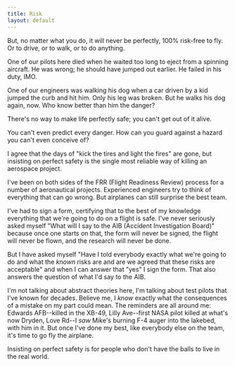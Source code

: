 ```yaml
---
title: Risk
layout: default
---
```


But, no matter what you do, it will never be perfectly, 100% risk-free
to fly.  Or to drive, or to walk, or to do anything.

One of our pilots here died when he waited too long to eject from a
spinning aircraft.  He was wrong; he should have jumped out earlier.
He failed in his duty, IMO.

One of our engineers was walking his dog when a car driven by a kid
jumped the curb and hit him.  Only his leg was broken.  But he walks
his dog again, now.  Who know better than him the danger?

There's no way to make life perfectly safe; you can't get out of it alive.

You can't even predict every danger.  How can you guard against a hazard
you can't even conceive of?

I agree that the days of "kick the tires and light the fires" are gone,
but insisting on perfect safety is the single most reliable way of 
killing an aerospace project.

I've been on both sides of the FRR (Flight Readiness Review) process
for a number of aeronautical projects.  Experienced engineers try to
think of everything that can go wrong.  But airplanes can still
surprise the best team.  

I've had to sign a form, certifying that to the best of my knowledge
everything that we're going to do on a flight is safe.  I've never
seriously asked myself "What will I say to the AIB (Accident
Investigation Board)" because once one starts on that, the form will
never be signed, the flight will never be flown, and the research will
never be done.  

But I have asked myself "Have I told everybody exactly what we're
going to do and what the _known_ risks are and are we agreed that
these risks are acceptable" and when I can answer that "yes" I sign
the form.  That also answers the question of what I'd say to the AIB.

I'm not talking about abstract theories here, I'm talking about test
pilots that I've known for decades.  Believe me, I _know_ exactly what
the consequences of a mistake on my part could mean.  The reminders
are all around me: Edwards AFB--killed in the XB-49, Lilly
Ave--first NASA pilot killed at what's now Dryden, Love Rd--I _saw_
Mike's burning F-4 auger into the lakebed, with him in it.  But once 
I've done my best, like everybody else on the team, it's time to go
fly the airplane.

Insisting on perfect safety is for people who don't have the balls to
live in the real world.

